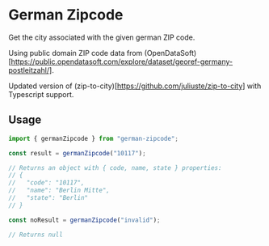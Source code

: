 # German Zipcode

Get the city associated with the given german ZIP code. 

Using public domain ZIP code data from (OpenDataSoft)[https://public.opendatasoft.com/explore/dataset/georef-germany-postleitzahl/].

Updated version of (zip-to-city)[https://github.com/juliuste/zip-to-city] with Typescript support.

## Usage

```typescript
import { germanZipcode } from "german-zipcode";

const result = germanZipcode("10117");

// Returns an object with { code, name, state } properties:
// {
//   "code": "10117",
//   "name": "Berlin Mitte",
//   "state": "Berlin"
// }

const noResult = germanZipcode("invalid");

// Returns null
```
